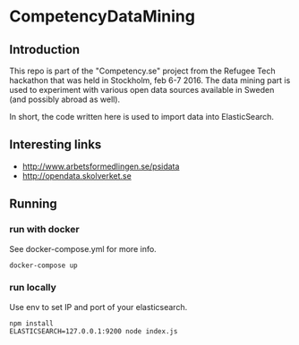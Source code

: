 # CompetencyDataMining

## Introduction

This repo is part of the "Competency.se" project from the Refugee Tech hackathon that was held in Stockholm, feb 6-7 2016. The data mining part is used to experiment with various open data sources available in Sweden (and possibly abroad as well).

In short, the code written here is used to import data into ElasticSearch.

## Interesting links

 - http://www.arbetsformedlingen.se/psidata
 - http://opendata.skolverket.se

## Running

### run with docker

See docker-compose.yml for more info.

```
docker-compose up
```

### run locally

Use env to set IP and port of your elasticsearch.

```
npm install
ELASTICSEARCH=127.0.0.1:9200 node index.js
```
